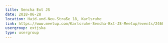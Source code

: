```yaml
---
title: Sencha Ext JS
date: 2018-06-28
location: Haid-und-Neu-Straße 18, Karlsruhe
link: https://www.meetup.com/Karlsruhe-Sencha-Ext-JS-Meetup/events/246063346/
usergroup: extjska
type: usergroup
---
```

